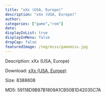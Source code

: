 ```yaml
---
title: "xXx (USA, Europe)"
description: "xXx (USA, Europe)"
author: 
categories: ["game","rom"]
date: 
displayInList: true
displayInMenu: false
dropCap: false
featuredImage: /img/miss/gamemiss.jpg
---
```


Description: xXx (USA, Europe)

Download: <a style="text-decoration:underline;" href="https://mega.nz/#!yWQAlKxA!2oD013G1WCRB6jOoPKsx1BAt2TzlPehXLTKC1PjprE4" target = "_blank" rel = "nofollow" > xXx (USA, Europe)</a>

Size: 8388608

MD5: 59118D9B87B1809A1CB50B1D42035C7A

